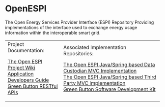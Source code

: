 OpenESPI
========

The Open Energy Services Provider Interface (ESPI) Repository  Providing implementations of the interface used to exchange energy usage information within the interoperable smart grid.

<table><tr><td>
Project Documentation:
<dl>
<dt><a href="https://github.com/energyos/OpenESPI-wiki/wiki">The Open ESPI Project Wiki</a></dt>
<dt><a href="http://energyos.github.io/OpenESPI-GreenButtonDeveloper/">Application Developers Guide</a></dt>
<dt><a href="http://energyos.github.io/OpenESPI-GreenButtonDeveloper/API/">Green Button RESTful APIs</a></dt>
</dl>
</td>
<td>
Associated Implementation Repositories:
<dl>
<dt><a href="https://github.com/energyos/OpenESPI-DataCustodian-java">The Open ESPI Java/Spring based Data Custodian MVC Implementation</a></dt>
<dt><a href="https://github.com/energyos/OpenESPI-ThirdParty-java">The Open ESPI Java/Spring based Third Party MVC Implementation</a></dt>
<dt><a href="https://github.com/energyos/OpenESPI/tree/master/greenbuttonsdk">Green Button Software Development Kit</a></dt>
</dl>
</td>
</tr>
</table>


